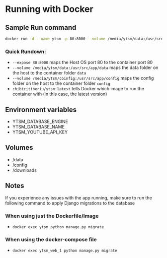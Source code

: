 Running with Docker
===

Sample Run command
-----
```bash
docker run -d --name ytsm -p 80:8000 --volume /media/ytsm/data:/usr/src/ytsm/data --volume /media/ytsm/config:/usr/src/ytsm/config chibicitiberiu/ytsm:latest
```
### Quick Rundown:
- `--expose 80:8000` maps the Host OS port 80 to the container port 80
- `--volume /media/ytsm/data:/usr/src/app/data` maps the data folder on the host to the container folder `data`
- `--volume /media/ytsm/coinfig:/usr/src/app/config` maps the config folder on the host to the container folder `config`
- `chibicitiberiu/ytsm:latest` tells Docker which image to run the container with (in this case, the latest version)


Environment variables
-----
- YTSM_DATABASE_ENGINE
- YTSM_DATABASE_NAME
- YTSM_YOUTUBE_API_KEY


Volumes
-----
- /data
- /config
- /downloads


Notes
----
If you experience any issues with the app running, make sure to run the following command to apply Django migrations to the database

### When using just the Dockerfile/Image
- `docker exec ytsm python manage.py migrate`

### When using the docker-compose file
- `docker exec ytsm_web_1 python manage.py migrate`
